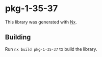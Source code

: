 # pkg-1-35-37

This library was generated with [Nx](https://nx.dev).

## Building

Run `nx build pkg-1-35-37` to build the library.

